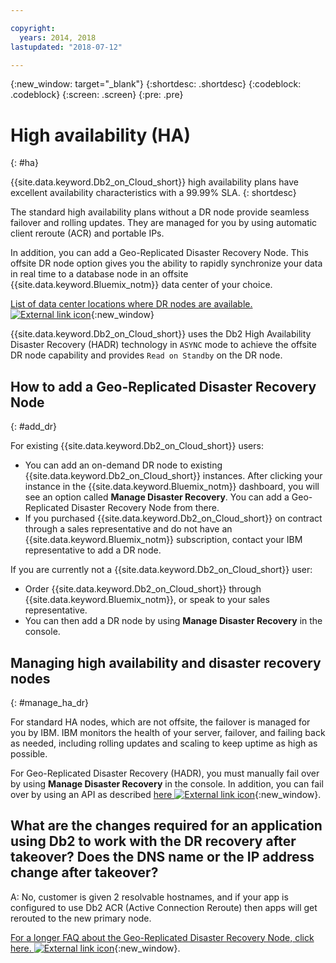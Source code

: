 ```yaml
---

copyright:
  years: 2014, 2018
lastupdated: "2018-07-12"

---
```


<!-- Attribute definitions --> 
{:new_window: target="_blank"}
{:shortdesc: .shortdesc}
{:codeblock: .codeblock}
{:screen: .screen}
{:pre: .pre}

# High availability (HA)
{: #ha}

{{site.data.keyword.Db2_on_Cloud_short}} high availability plans have excellent availability characteristics with a 99.99% SLA. 
{: shortdesc}

The standard high availability plans without a DR node provide seamless failover and rolling updates. They are managed for you by using automatic client reroute (ACR) and portable IPs.

In addition, you can add a Geo-Replicated Disaster Recovery Node. This offsite DR node option gives you the ability to rapidly synchronize your data in real time to a database node in an offsite {{site.data.keyword.Bluemix_notm}} data center of your choice. 

[List of data center locations where DR nodes are available. ![External link icon](../../icons/launch-glyph.svg "External link icon")](https://developer.ibm.com/answers/questions/366888/what-locations-cities-or-countries-is-dashdb-avail.html){:new_window}

{{site.data.keyword.Db2_on_Cloud_short}} uses the Db2 High Availability Disaster Recovery (HADR) technology in `ASYNC` mode to achieve the offsite DR node capability and provides `Read on Standby` on the DR node.

## How to add a Geo-Replicated Disaster Recovery Node
{: #add_dr}

For existing {{site.data.keyword.Db2_on_Cloud_short}} users:
 * You can add an on-demand DR node to existing {{site.data.keyword.Db2_on_Cloud_short}} instances. After clicking your instance in the {{site.data.keyword.Bluemix_notm}} dashboard, you will see an option called **Manage Disaster Recovery**. You can add a Geo-Replicated Disaster Recovery Node from there.
 * If you purchased {{site.data.keyword.Db2_on_Cloud_short}} on contract through a sales representative and do not have an {{site.data.keyword.Bluemix_notm}} subscription, contact your IBM representative to add a DR node.

If you are currently not a {{site.data.keyword.Db2_on_Cloud_short}} user:
 * Order {{site.data.keyword.Db2_on_Cloud_short}} through {{site.data.keyword.Bluemix_notm}}, or speak to your sales representative.
 * You can then add a DR node by using **Manage Disaster Recovery** in the console.
<!--- Through the web console, you can also add a disaster recovery (DR) node located in a datacenter of your choice. -->

## Managing high availability and disaster recovery nodes
{: #manage_ha_dr}

For standard HA nodes, which are not offsite, the failover is managed for you by IBM. IBM monitors the health of your server, failover, and failing back as needed, including rolling updates and scaling to keep uptime as high as possible.

For Geo-Replicated Disaster Recovery (HADR), you must manually fail over by using **Manage Disaster Recovery** in the console. In addition, you can fail over by using an API as described [here ![External link icon](../../icons/launch-glyph.svg "External link icon")](https://developer.ibm.com/answers/questions/457901/where-can-i-find-api-documentation-for-db2-on-clou.html){:new_window}.

## What are the changes required for an application using Db2 to work with the DR recovery after takeover? Does the DNS name or the IP address change after takeover?

A: No, customer is given 2 resolvable hostnames, and if your app is configured to use Db2 ACR (Active Connection Reroute) then apps will get rerouted to the new primary node.

[For a longer FAQ about the Geo-Replicated Disaster Recovery Node, click here. ![External link icon](../../icons/launch-glyph.svg "External link icon")](https://developer.ibm.com/answers/questions/458385/frequently-asked-questions-for-db2-on-cloud-hadr-g.html){:new_window}.
